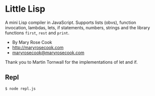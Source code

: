 # Little Lisp

A mini Lisp compiler in JavaScript.  Supports lists (obvs), function invocation, lambdas, lets, if statements, numbers, strings and the library functions `first`, `rest` and `print`.

* By Mary Rose Cook
* http://maryrosecook.com
* maryrosecook@maryrosecook.com

Thank you to Martin Tornwall for the implementations of let and if.

## Repl

    $ node repl.js
